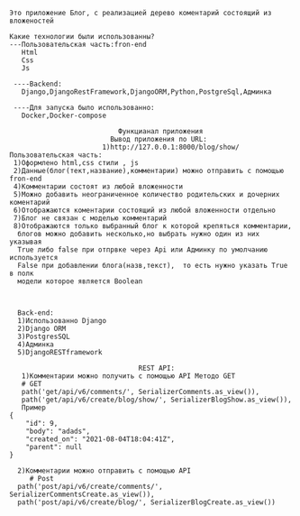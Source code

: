     Это приложение Блог, с реализацией дерево коментарий состоящий из вложеностей

    Какие технологии были использованны?
    ---Пользовательская часть:fron-end
       Html
       Css
       Js

     ----Backend:
       Django,DjangoRestFramework,DjangoORM,Python,PostgreSql,Админка

     ----Для запуска было использованно:
       Docker,Docker-compose
 
                               Функцианал приложения
                             Вывод приложения по URL:
                           1)http://127.0.0.1:8000/blog/show/
    Пользовательская часть:
     1)Оформлено html,css стили , js
     2)Данные(блог(тект,название),комментарии) можно отправить с помощью fron-end
     4)Комментарии состоят из любой вложенности
     5)Можно добавить неограниченное количество родительских и дочерних коментарий
     6)Отображаются коментарии состоящий из любой вложенности отдельно
     7)Блог не связан с моделью комментарий
     8)Отображаются только выбранный блог к которой крепяться комментарии,
      блогов можно добавить несколько,но выбрать нужно один из них указывая
      True либо false при отпрвке через Api или Админку по умолчанию используется
      False при добавлении блога(назв,текст),  то есть нужно указать True в полк
      модели которое является Boolean


      
      Back-end:
      1)Использованно Django 
      2)Django ORM
      3)PostgresSQL
      4)Админка
      5)DjangoRESTframework

                                    REST API:
       1)Комментарии можно получить с помощью API Методо GET
       # GET
       path('get/api/v6/comments/', SerializerComments.as_view()),
       path('get/api/v6/create/blog/show/', SerializerBlogShow.as_view()),
       Пример
    {
        "id": 9,
        "body": "adads",
        "created_on": "2021-08-04T18:04:41Z",
        "parent": null
    }
      
      2)Комментарии можно отправить с помощью API
         # Post
      path('post/api/v6/create/comments/', SerializerCommentsCreate.as_view()),
      path('post/api/v6/create/blog/', SerializerBlogCreate.as_view())

                    